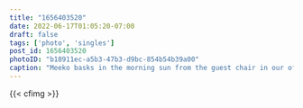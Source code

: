 ```yaml
---
title: "1656403520"
date: 2022-06-17T01:05:20-07:00
draft: false
tags: ['photo', 'singles']
post_id: 1656403520
photoID: "b18911ec-a5b3-47b3-d9bc-854b54b39a00"
caption: "Meeko basks in the morning sun from the guest chair in our office."
---
```


{{< cfimg >}}